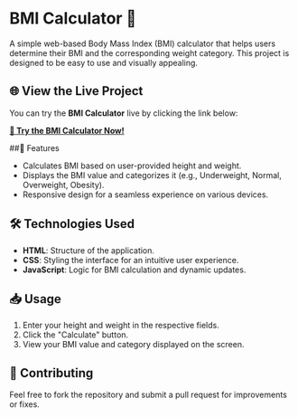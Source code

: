 # BMI Calculator  🎉

A simple web-based Body Mass Index (BMI) calculator that helps users determine their BMI and the corresponding weight category. This project is designed to be easy to use and visually appealing.
## 🌐 View the Live Project
You can try the **BMI Calculator** live by clicking the link below:

[**🚀 Try the BMI Calculator Now!**](https://abhinav7230.github.io/BMI-Calculator/)

##🚀 Features
- Calculates BMI based on user-provided height and weight.
- Displays the BMI value and categorizes it (e.g., Underweight, Normal, Overweight, Obesity).
- Responsive design for a seamless experience on various devices.

## 🛠 Technologies Used
- **HTML**: Structure of the application.
- **CSS**: Styling the interface for an intuitive user experience.
- **JavaScript**: Logic for BMI calculation and dynamic updates.

## 📥 Usage
1. Enter your height and weight in the respective fields.
2. Click the "Calculate" button.
3. View your BMI value and category displayed on the screen.

## 📝 Contributing
Feel free to fork the repository and submit a pull request for improvements or fixes.
